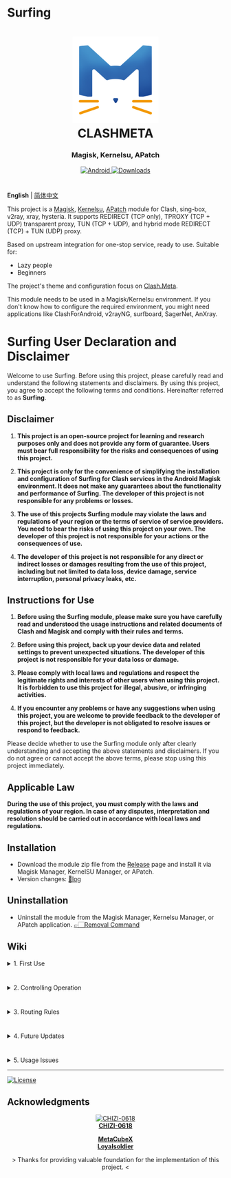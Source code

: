 # Surfing

<h1 align="center">
  <img src="./folder/Logo.png" alt="CLASHMETA" width="200">
  <br>CLASHMETA<br>
</h1>

<h3 align="center">Magisk, Kernelsu, APatch</h3>

<div align="center">
    <a href="https://github.com/MoGuangYu/Surfing/releases/tag/Prerelease-Alpha">
        <img alt="Android" src="https://img.shields.io/badge/Module Latestsnapshot-F05033.svg?logo=android&logoColor=white">
    </a>
    <a href="https://github.com/MoGuangYu/Surfing/releases/tag/v6.8.17">
        <img alt="Downloads" src="https://img.shields.io/github/downloads/MoGuangYu/Surfing/v6.8.17/total?label=Download@v6.8.17&labelColor=00b56a&logo=git&logoColor=white">
    </a>
</div>

#

**English** | [简体中文](./README_CN.md)

This project is a [Magisk](https://github.com/topjohnwu/Magisk), [Kernelsu](https://github.com/tiann/KernelSU), [APatch](https://github.com/bmax121/APatch) module for Clash, sing-box, v2ray, xray, hysteria. It supports REDIRECT (TCP only), TPROXY (TCP + UDP) transparent proxy, TUN (TCP + UDP), and hybrid mode REDIRECT (TCP) + TUN (UDP) proxy.

Based on upstream integration for one-stop service, ready to use. Suitable for:
- Lazy people
- Beginners

The project's theme and configuration focus on [Clash.Meta](https://github.com/MetaCubeX/Clash.Meta).

This module needs to be used in a Magisk/Kernelsu environment. If you don't know how to configure the required environment, you might need applications like ClashForAndroid, v2rayNG, surfboard, SagerNet, AnXray.

# Surfing User Declaration and Disclaimer

Welcome to use Surfing. Before using this project, please carefully read and understand the following statements and disclaimers. By using this project, you agree to accept the following terms and conditions. Hereinafter referred to as **Surfing**.

## Disclaimer

1. **This project is an open-source project for learning and research purposes only and does not provide any form of guarantee. Users must bear full responsibility for the risks and consequences of using this project.**

2. **This project is only for the convenience of simplifying the installation and configuration of Surfing for Clash services in the Android Magisk environment. It does not make any guarantees about the functionality and performance of Surfing. The developer of this project is not responsible for any problems or losses.**

3. **The use of this projects Surfing module may violate the laws and regulations of your region or the terms of service of service providers. You need to bear the risks of using this project on your own. The developer of this project is not responsible for your actions or the consequences of use.**

4. **The developer of this project is not responsible for any direct or indirect losses or damages resulting from the use of this project, including but not limited to data loss, device damage, service interruption, personal privacy leaks, etc.**

## Instructions for Use

1. **Before using the Surfing module, please make sure you have carefully read and understood the usage instructions and related documents of Clash and Magisk and comply with their rules and terms.**

2. **Before using this project, back up your device data and related settings to prevent unexpected situations. The developer of this project is not responsible for your data loss or damage.**

3. **Please comply with local laws and regulations and respect the legitimate rights and interests of other users when using this project. It is forbidden to use this project for illegal, abusive, or infringing activities.**

4. **If you encounter any problems or have any suggestions when using this project, you are welcome to provide feedback to the developer of this project, but the developer is not obligated to resolve issues or respond to feedback.**

Please decide whether to use the Surfing module only after clearly understanding and accepting the above statements and disclaimers. If you do not agree or cannot accept the above terms, please stop using this project immediately.

## Applicable Law

**During the use of this project, you must comply with the laws and regulations of your region. In case of any disputes, interpretation and resolution should be carried out in accordance with local laws and regulations.**

## Installation

- Download the module zip file from the [Release](https://github.com/MoGuangYu/Surfing/releases) page and install it via Magisk Manager, KernelSU Manager, or APatch.
- Version changes: [📲log](changelog.md)

## Uninstallation

- Uninstall the module from the Magisk Manager, Kernelsu Manager, or APatch application. [👉🏻Removal Command](https://github.com/MoGuangYu/Surfing/blob/main/uninstall.sh#L3-L4)

## Wiki

<details>
<summary>1. First Use</summary>

- After installing the module, you don't need to restart the device. You can use the `Toolbox` integration to refresh the update status of the client
- Add the subscription address in `config.yaml` and reload the configuration.
- Due to network reasons, all rules may not be downloaded automatically. Please manually update/download the rule files.
  - If the above fails, ensure your network environment is normal.
- Web App: [Download](https://github.com/MoGuangYu/Surfing/raw/main/folder/Web_v5.5_release.apk) | [View Source Code](./folder/main.lua)
  - This is a graphical auxiliary tool for convenient browsing and managing backend routing data, with no additional purposes.

> The module has a built-in GUI that can be accessed locally via a browser or used online with the app, with no essential difference between the two.

</details>

#

<details>
<summary>2. Controlling Operation</summary>  

- Can be controlled via **WiFi SSID** network toggling  
- Use the module switch to enable/disable the service in real time  
- Add a control switch to the system status bar
  
<img src="./folder/KAKJFS.jpg" alt="KJFS" width="300">

[Download Apk](https://www.coolapk.com/apk/com.coolapk.market) | [Copy URL](https://raw.githubusercontent.com/MoGuangYu/Surfing/main/folder/KJFSURL.md)

<img src="./folder/BJZDY.jpg" alt="KJFS" width="300">

- Enter Settings

<img src="./folder/WLDR.jpg" alt="KJFS" width="300">

- Import URL

<img src="./folder/CTSZ.jpg" alt="KJFS" width="300">

- Add a custom tile to the status bar

</details>

#

<details>
<summary>3. Routing Rules</summary>  

GitHub Actions automatically builds updates at 6 AM Beijing time every day to ensure the latest rules. [Wiki](https://github.com/MetaCubeX/meta-rules-dat)  

> Routing rules use online links and update automatically every 24 hours.

</details>

#

<details>
<summary>4. Future Updates</summary>  

- If you use all the default configurations, updates will be seamless.  
- The module supports online updates within the client. After updating, no reboot is required; however, the module switch's enable/disable control ~~may temporarily not work and still require a reboot~~ or can be updated via Toolbox.  
- During updates, the configuration file will be backed up to:  
   - `config.yaml.bak`  
- During updates, the old user configuration files will be backed up to:  
   - `box.config.bak`  
- During updates, your subscription URLs will be automatically extracted and backed up to:  
   - `subscribe_urls_backup.txt`  
   - The backup will be automatically extracted and restored into the new configuration, applicable when using the default configuration file.  
- The module update does NOT include:  
   - Geo database files  
   - Binary files  
   - Web resources  

> Note: Updates mainly follow upstream changes and distribute some configurations.

</details>

#

<details>
<summary>5. Usage Issues</summary>

1. Proxy Specific Applications (Black/Whitelist)
- To proxy all applications except certain ones, open the `/data/adb/box_bll/scripts/box.config` file, set the `proxy_mode` value to `blacklist` (default), and add elements to the `user_packages_list` array. The format for elements is `id:package_name`, separated by spaces. For example, `user_packages_list=("id:package_name" "id:package_name")` to **not proxy** specific Android user applications.

- To only proxy specific applications, open the `/data/adb/box_bll/scripts/box.config` file, set the `proxy_mode` value to `whitelist`, and add elements to the `user_packages_list` array. The format for elements is `id:package_name`, separated by spaces. For example, `user_packages_list=("id:package_name" "id:package_name")` to **only proxy** specific Android user applications.

Android user group ID identifiers:

| Standard User | ID  |
| ------------- | --- |
| Owner         |  0  |
| Second Space  |  10 |
| App Clone     | 999 |

> Typically, you can find all user group IDs and application package names in `/data/user/`. Do not use fake-ip mode when using black/whitelist.

2. Tun Mode
- Enabled by default

> It is recommended to keep it enabled. It can be disabled if not needed, but do not use black/white lists when this mode is enabled.

3. Routing Rules
- Bypass mainland China
- It basically meets the needs of most daily usage.

> Black/whitelist is not significant unless strictly required. The module's built-in configuration is sufficient.

4. Panel Management
- Magisk Font Module

> May affect normal display of page fonts.

5. LAN Sharing
- Enable hotspot to allow other devices to connect.

> For other devices to access the console backend, just use (http://currentWiFigateway:9090/ui).

</details>

---

<a href="./LICENSE">
    <img alt="License" src="https://img.shields.io/github/license/MoGuangYu/Surfing.svg">
</a>

## Acknowledgments

<a href="https://github.com/CHIZI-0618">
  <p align="center">
    <img src="https://github.com/CHIZI-0618.png" width="100" height="100" alt="CHIZI-0618">
    <br>
    <strong>CHIZI-0618</strong>
  </p>
</a>

<div align="center">
  <a href="https://github.com/MetaCubeX"><strong>MetaCubeX</strong></a>
</div>

<div align="center">
  <a href="https://github.com/Loyalsoldier"><strong>Loyalsoldier</strong></a>
</div>
<div align="center">
  <p> > Thanks for providing valuable foundation for the implementation of this project. < </p>
</div>
